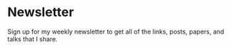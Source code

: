 # Newsletter

Sign up for my weekly newsletter to get all of the links, posts, papers, and talks that I share.

<script async data-uid="9277dcb391" src="https://cnr.kit.com/9277dcb391/index.js"></script>